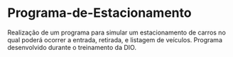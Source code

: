 # Programa-de-Estacionamento
Realização de um programa para simular um estacionamento de carros no qual poderá ocorrer a entrada, retirada, e listagem de veículos. Programa desenvolvido durante o treinamento da DIO.
